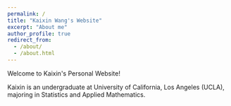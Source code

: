 ```yaml
---
permalink: /
title: "Kaixin Wang's Website"
excerpt: "About me"
author_profile: true
redirect_from: 
  - /about/
  - /about.html
---
```


Welcome to Kaixin's Personal Website!

Kaixin is an undergraduate at University of California, Los Angeles (UCLA), majoring in Statistics and Applied Mathematics.
